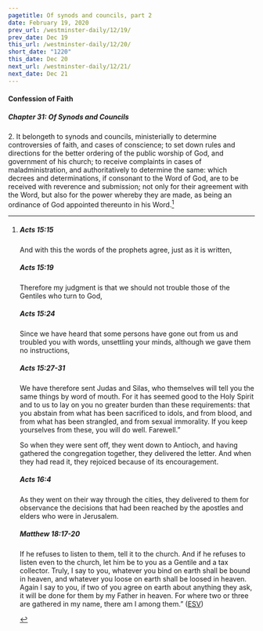 ```yaml
---
pagetitle: Of synods and councils, part 2
date: February 19, 2020
prev_url: /westminster-daily/12/19/
prev_date: Dec 19
this_url: /westminster-daily/12/20/
short_date: "1220"
this_date: Dec 20
next_url: /westminster-daily/12/21/
next_date: Dec 21
---
```


#### Confession of Faith

##### Chapter 31: Of Synods and Councils

<span class="q">2.</span> It belongeth to synods and councils, ministerially to determine controversies of faith, and cases of conscience; to set down rules and directions for the better ordering of the public worship of God, and government of his church; to receive complaints in cases of maladministration, and authoritatively to determine the same: which decrees and determinations, if consonant to the Word of God, are to be received with reverence and submission; not only for their agreement with the Word, but also for the power whereby they are made, as being an ordinance of God appointed thereunto in his Word.[^fnref:wcf1]

[^fnref:wcf1]: <div class="esv"><h5>Acts 15:15</h5> <div class="esv-text"><p id="p44015015.01-1">And with this the words of the prophets agree, just as it is written,</p> </div><h5>Acts 15:19</h5> <div class="esv-text"><p class="same-paragraph" id="p44015019.01-2">Therefore my judgment is that we should not trouble those of the Gentiles who turn to God,</p> </div><h5>Acts 15:24</h5> <div class="esv-text"><p id="p44015024.01-3">Since we have heard that some persons have gone out from us and troubled you with words, unsettling your minds, although we gave them no instructions,</p> </div><h5>Acts 15:27-31</h5> <div class="esv-text"><p id="p44015027.01-4">We have therefore sent Judas and Silas, who themselves will tell you the same things by word of mouth. For it has seemed good to the Holy Spirit and to us to lay on you no greater burden than these requirements: that you abstain from what has been sacrificed to idols, and from blood, and from what has been strangled, and from sexual immorality. If you keep yourselves from these, you will do well. Farewell.&#8221;</p>  <p id="p44015030.01-4">So when they were sent off, they went down to Antioch, and having gathered the congregation together, they delivered the letter. And when they had read it, they rejoiced because of its encouragement.</p> </div><h5>Acts 16:4</h5> <div class="esv-text"><p id="p44016004.01-5">As they went on their way through the cities, they delivered to them for observance the decisions that had been reached by the apostles and elders who were in Jerusalem.</p> </div><h5>Matthew 18:17-20</h5> <div class="esv-text"><p id="p40018017.01-6"><span class="woc">If he refuses to listen to them, tell it to the church. And if he refuses to listen even to the church, let him be to you as a Gentile and a tax collector.</span> <span class="woc">Truly, I say to you, whatever you bind on earth shall be bound in heaven, and whatever you loose on earth shall be loosed in heaven.</span> <span class="woc">Again I say to you, if two of you agree on earth about anything they ask, it will be done for them by my Father in heaven.</span> <span class="woc">For where two or three are gathered in my name, there am I among them.&#8221;</span>  (<a href="http://www.esv.org" class="copyright">ESV</a>)</p> </div> </div>

